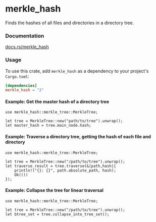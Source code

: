# merkle_hash
Finds the hashes of all files and directories in a directory tree.

### Documentation

[docs.rs/merkle_hash](https://docs.rs/merkle_hash/)

### Usage

To use this crate, add `merkle_hash` as a dependency to your project's `Cargo.toml`:

```toml
[dependencies]
merkle_hash = "2"
```


#### Example: Get the master hash of a directory tree

```rust,no_run
use merkle_hash::merkle_tree::MerkleTree;

let tree = MerkleTree::new("path/to/tree").unwrap();
let master_hash = tree.main_node.hash;
```

#### Example: Traverse a directory tree, getting the hash of each file and directory

```rust,no_run
use merkle_hash::merkle_tree::MerkleTree;

let tree = MerkleTree::new("/path/to/tree").unwrap();
let traverse_result = tree.traverse(&|path,hash|{
    println!("{}: {}", path.absolute_path, hash);
    Ok(())
});
```

#### Example: Collapse the tree for linear traversal

```rust,no_run
use merkle_hash::merkle_tree::MerkleTree;

let tree = MerkleTree::new("/path/to/tree").unwrap();
let btree_set = tree.collapse_into_tree_set();
```